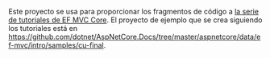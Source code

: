 Este proyecto se usa para proporcionar los fragmentos de código a [la serie de tutoriales de EF MVC Core](https://docs.microsoft.com/aspnet/core/data/ef-mvc/intro). El proyecto de ejemplo que se crea siguiendo los tutoriales está en https://github.com/dotnet/AspNetCore.Docs/tree/master/aspnetcore/data/ef-mvc/intro/samples/cu-final.
